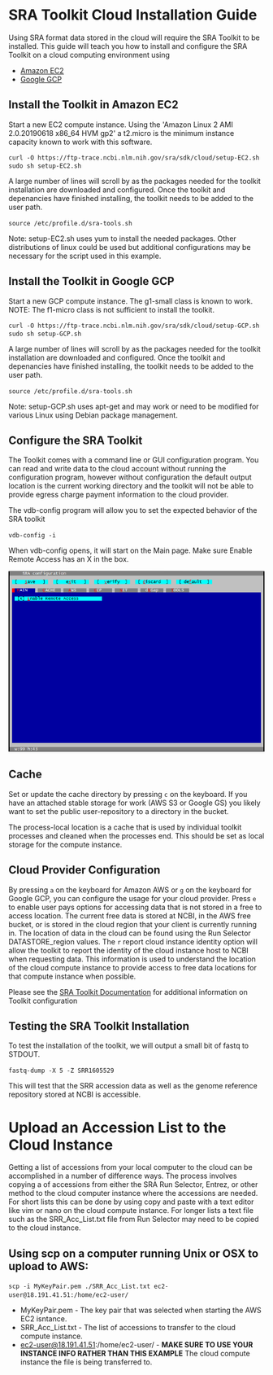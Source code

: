 # SRA Toolkit Cloud Installation Guide
Using SRA format data stored in the cloud will require the SRA Toolkit to be installed.  This guide will teach you how to install and configure the SRA Toolkit on a cloud computing environment using
- [Amazon EC2](#Install-the-Toolkit-in-Amazon-EC2)
- [Google GCP](#Install-the-Toolkit-in-Google-GCP)

## Install the Toolkit in Amazon EC2
Start a new EC2 compute instance.  Using the 'Amazon Linux 2 AMI 2.0.20190618 x86_64 HVM gp2' a t2.micro is the minimum instance capacity known to work with this software.
```
curl -O https://ftp-trace.ncbi.nlm.nih.gov/sra/sdk/cloud/setup-EC2.sh
sudo sh setup-EC2.sh
```
A large number of lines will scroll by as the packages needed for the toolkit installation are downloaded and configured.  Once the toolkit and depenancies have finished installing, the toolkit needs to be added to the user path. 

`source /etc/profile.d/sra-tools.sh`

Note: setup-EC2.sh uses yum to install the needed packages.  Other distributions of linux could be used but additional configurations may be necessary for the script used in this example.

## Install the Toolkit in Google GCP
Start a new GCP compute instance.  The g1-small class is known to work.  NOTE: The f1-micro class is not sufficient to install the toolkit.

```
curl -O https://ftp-trace.ncbi.nlm.nih.gov/sra/sdk/cloud/setup-GCP.sh
sudo sh setup-GCP.sh
```

A large number of lines will scroll by as the packages needed for the toolkit installation are downloaded and configured.  Once the toolkit and depenancies have finished installing, the toolkit needs to be added to the user path. 

`source /etc/profile.d/sra-tools.sh`

Note: setup-GCP.sh uses apt-get and may work or need to be modified for various Linux using Debian package management. 

## Configure the SRA Toolkit
The Toolkit comes with a command line or GUI configuration program.  You can read and write data to the cloud account without running the configuration program, however without configuration the default output location is the current working directory and the toolkit will not be able to provide egress charge payment information to the cloud provider.

The vdb-config program will allow you to set the expected behavior of the SRA toolkit

`vdb-config -i` 

When vdb-config opens, it will start on the Main page. Make sure Enable Remote Access has an X in the box.  

![SRA Toolkit Configuration](https://github.com/NCBI-Hackathons/ncbi-cloud-tutorials/blob/master/images/tkt_main.png "SRA Toolkit Configuration Main Page")

## Cache
Set or update the cache directory by pressing `c` on the keyboard.  If you have an attached stable storage for work (AWS S3 or Google GS) you likely want to set the public user-repository to a directory in the bucket.

The process-local location is a cache that is used by individual toolkit processes and cleaned when the processes end.  This should be set as local storage for the compute instance.

## Cloud Provider Configuration

By pressing `a` on the keyboard for Amazon AWS or `g` on the keyboard for Google GCP, you can configure the usage for your cloud provider.  Press `e` to enable user pays options for accessing data that is not stored in a free to access location.  The current free data is stored at NCBI, in the AWS free bucket, or is stored in the cloud region that your client is currently running in.  The location of data in the cloud can be found using the Run Selector DATASTORE_region values.  The `r` report cloud instance identity option will allow the toolkit to report the identity of the cloud instance host to NCBI when requesting data.  This information is used to understand the location of the cloud compute instance to provide access to free data locations for that compute instance when possible.  

Please see the [SRA Toolkit Documentation](https://github.com/ncbi/sra-tools/wiki/04.-Toolkit-Configuration) for additional information on Toolkit configuration

## Testing the SRA Toolkit Installation
To test the installation of the toolkit, we will output a small bit of fastq to STDOUT.

`fastq-dump -X 5 -Z SRR1605529`

This will test that the SRR accession data as well as the genome reference repository stored at NCBI is accessible.

# Upload an Accession List to the Cloud Instance
Getting a list of accessions from your local computer to the cloud can be accomplished in a number of difference ways.  The process involves copying a of accessions from either the SRA Run Selector, Entrez, or other method to the cloud computer instance where the accessions are needed.  For short lists this can be done by using copy and paste with a text editor like vim or nano on the cloud compute instance.  For longer lists a text file such as the SRR_Acc_List.txt file from Run Selector may need to be copied to the cloud instance.

## Using scp on a computer running Unix or OSX to upload to AWS:

`scp -i MyKeyPair.pem ./SRR_Acc_List.txt ec2-user@18.191.41.51:/home/ec2-user/`

- MyKeyPair.pem - The key pair that was selected when starting the AWS EC2 isntance.
- SRR_Acc_List.txt - The list of accessions to transfer to the cloud compute instance.
- ec2-user@18.191.41.51:/home/ec2-user/ - **MAKE SURE TO USE YOUR INSTANCE INFO RATHER THAN THIS EXAMPLE** The cloud compute instance the file is being transferred to. 

